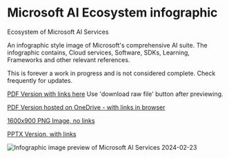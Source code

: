 # Microsoft AI Ecosystem infographic
Ecosystem of Microsoft AI Services

An infographic style image of Microsoft's comprehensive AI suite.
The infographic contains, Cloud services, Software, SDKs, Learning, Frameworks and other relevant references.

This is forever a work in progress and is not considered complete. Check frequently for updates.

[PDF Version with links here](https://github.com/Pokeystuff/MSAIEcosystem/blob/main/Microsoft%20AI%20Ecosystem%201-21.pdf) Use 'download raw file' button after previewing.

[PDF Version hosted on OneDrive - with links in browser](https://1drv.ms/b/s!AjTJ84cMQM2EtP8xftHCa4dYB6uVHA?e=oNwXVD)

[1600x900 PNG Image, no links](https://github.com/Pokeystuff/MSAIEcosystem/blob/main/Microsoft%20AI%20Ecosystem%201-21.png)

[PPTX Version, with links](https://github.com/Pokeystuff/MSAIEcosystem/raw/main/Microsoft%20AI%20Ecosystem%20v1-22%20GitHub.pptx)

![Infographic image preview of Microsoft AI Services](https://github.com/Pokeystuff/MSAIEcosystem/blob/main/Microsoft%20AI%20Ecosystem%201-21%20preview.jpg)
2024-02-23
